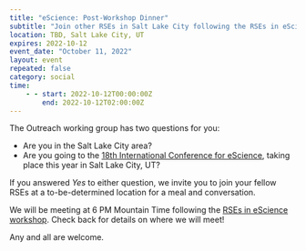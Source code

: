 ```yaml
---
title: "eScience: Post-Workshop Dinner"
subtitle: "Join other RSEs in Salt Lake City following the RSEs in eScience workshop"
location: TBD, Salt Lake City, UT
expires: 2022-10-12
event_date: "October 11, 2022"
layout: event
repeated: false
category: social
time:
    - - start: 2022-10-12T00:00:00Z
        end: 2022-10-12T02:00:00Z
---
```


The Outreach working group has two questions for you:

- Are you in the Salt Lake City area?
- Are you going to the [18th International Conference for eScience](https://www.escience-conference.org/2022/), taking place this year in Salt Lake City, UT?

If you answered _Yes_ to either question, we invite you to join your fellow
RSEs at a to-be-determined location for a meal and conversation.

We will be meeting at 6 PM Mountain Time following the
[RSEs in eScience workshop](https://us-rse.org/rse-escience-2022/).
Check back for details on where we will meet!

Any and all are welcome.
